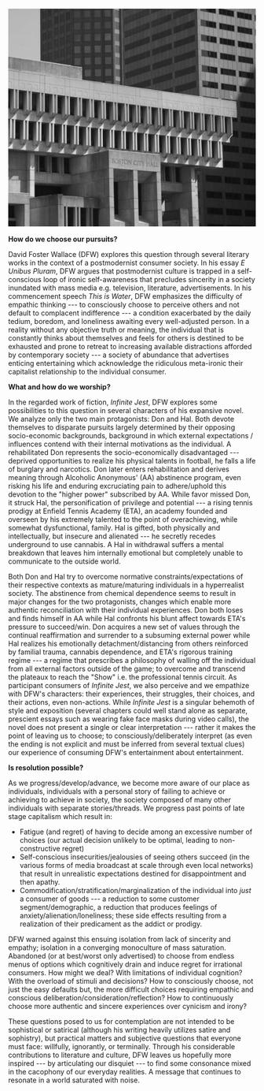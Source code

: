 

![Boston City Hall](../assets/images/city-hall.jpg)

**How do we choose our pursuits?**

David Foster Wallace (DFW) explores this question through several literary works in the context of a postmodernist consumer society. In his essay *E Unibus Pluram*, DFW argues that postmodernist culture is trapped in a self-conscious loop of ironic self-awareness that precludes sincerity in a society inundated with mass media e.g. television, literature, advertisements. In his commencement speech *This is Water*, DFW emphasizes the difficulty of empathic thinking --- to consciously choose to perceive others and not default to complacent indifference --- a condition exacerbated by the daily tedium, boredom, and loneliness awaiting every well-adjusted person. In a reality without any objective truth or meaning, the individual that is constantly thinks about themselves and feels for others is destined to be exhausted and prone to retreat to increasing available distractions afforded by contemporary society --- a society of abundance that advertises enticing entertaining which acknowledge the ridiculous meta-ironic their capitalist relationship to the individual consumer.

**What and how do we worship?**

In the regarded work of fiction, *Infinite Jest*, DFW explores some possibilities to this question in several characters of his expansive novel. We analyze only the two main protagonists: Don and Hal. Both devote themselves to disparate pursuits largely determined by their opposing socio-economic backgrounds, background in which external expectations / influences contend with their internal motivations as the individual. A rehabilitated Don represents the socio-economically disadvantaged --- deprived opportunities to realize his physical talents in football, he falls a life of burglary and narcotics. Don later enters rehabilitation and derives meaning through Alcoholic Anonymous' (AA) abstinence program, even risking his life and enduring excruciating pain to adhere/uphold this devotion to the "higher power" subscribed by AA. While favor missed Don, it struck Hal, the personification of privilege and potential --- a rising tennis prodigy at Enfield Tennis Academy (ETA), an academy founded and overseen by his extremely talented to the point of overachieving, while somewhat dysfunctional, family. Hal is gifted, both physically and intellectually, but insecure and alienated --- he secretly recedes underground to use cannabis. A Hal in withdrawal suffers a mental breakdown that leaves him internally emotional but completely unable to communicate to the outside world.

Both Don and Hal try to overcome normative constraints/expectations of their respective contexts as mature/maturing individuals in a hyperrealist society. The abstinence from chemical dependence seems to result in major changes for the two protagonists, changes which enable more authentic reconciliation with their individual experiences. Don both loses and finds himself in AA while Hal confronts his blunt affect towards ETA's pressure to succeed/win. Don acquires a new set of values through the continual reaffirmation and surrender to a subsuming external power while Hal realizes his emotionally detachment/distancing from others reinforced by familial trauma, cannabis dependence, and ETA's rigorous training regime --- a regime that prescribes a philosophy of walling off the individual from all external factors outside of the game; to overcome and transcend the plateaux to reach the "Show" i.e. the professional tennis circuit. As participant consumers of *Infinite Jest*, we also perceive and we empathize with DFW's characters: their experiences, their struggles, their choices, and their actions, even non-actions. While *Infinite Jest* is a singular behemoth of style and exposition (several chapters could well stand alone as separate, prescient essays such as wearing fake face masks during video calls), the novel does not present a single or clear interpretation --- rather it makes the point of leaving us to choose; to consciously/deliberately interpret (as even the ending is not explicit and must be inferred from several textual clues) our experience of consuming DFW's entertainment about entertainment.

**Is resolution possible?**

As we progress/develop/advance, we become more aware of our place as individuals, individuals with a personal story of failing to achieve or achieving to achieve in society, the society composed of many other individuals with separate stories/threads. We progress past points of late stage capitalism which result in:

* Fatigue (and regret) of having to decide among an excessive number of choices (our actual decision unlikely to be optimal, leading to non-constructive regret)
* Self-conscious insecurities/jealousies of seeing others succeed (in the various forms of media broadcast at scale through even local networks) that result in unrealistic expectations destined for disappointment and then apathy.
* Commodification/stratification/marginalization of the individual into *just* a consumer of goods --- a reduction to some customer segment/demographic, a reduction that produces feelings of anxiety/alienation/loneliness; these side effects resulting from a realization of their predicament as the addict or prodigy.

DFW warned against this ensuing isolation from lack of sincerity and empathy; isolation in a converging monoculture of mass saturation. Abandoned (or at best/worst only advertised) to choose from endless menus of options which cognitively drain and induce regret for irrational consumers. How might we deal? With limitations of individual cognition? With the overload of stimuli and decisions? How to consciously choose, not just the easy defaults but, the more difficult choices requiring empathic and conscious deliberation/consideration/reflection? How to continuously choose more authentic and sincere experiences over cynicism and irony?

These questions posed to us for contemplation are not intended to be sophistical or satirical (although his writing heavily utilizes satire and sophistry), but practical matters and subjective questions that everyone must face: willfully, ignorantly, or terminally. Through his considerable contributions to literature and culture, DFW leaves us hopefully more inspired --- by articulating our disquiet --- to find some consonance mixed in the cacophony of our everyday realities. A message that continues to resonate in a world saturated with noise.
